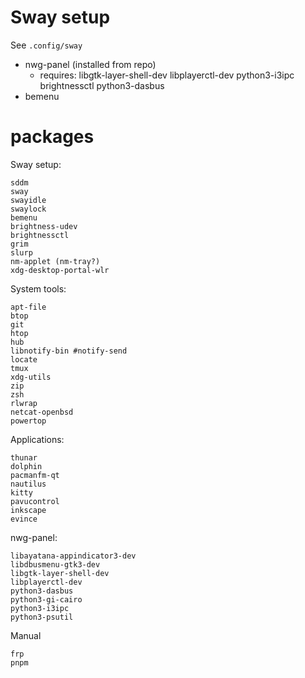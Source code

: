 # Sway setup

See `.config/sway`

- nwg-panel (installed from repo)
  - requires: libgtk-layer-shell-dev libplayerctl-dev python3-i3ipc brightnessctl python3-dasbus
- bemenu

# packages

Sway setup:

```
sddm
sway
swayidle
swaylock
bemenu
brightness-udev
brightnessctl
grim
slurp
nm-applet (nm-tray?)
xdg-desktop-portal-wlr
```

System tools:

```
apt-file
btop
git
htop
hub
libnotify-bin #notify-send
locate
tmux
xdg-utils
zip
zsh
rlwrap
netcat-openbsd
powertop
```

Applications:

```
thunar
dolphin
pacmanfm-qt
nautilus
kitty
pavucontrol
inkscape
evince
```

nwg-panel:

```
libayatana-appindicator3-dev
libdbusmenu-gtk3-dev
libgtk-layer-shell-dev
libplayerctl-dev
python3-dasbus
python3-gi-cairo
python3-i3ipc
python3-psutil
```

Manual

```
frp
pnpm
```
